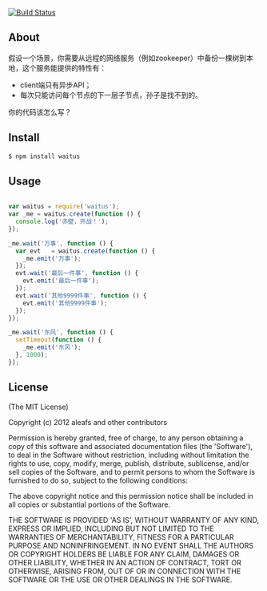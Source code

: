 [![Build Status](https://secure.travis-ci.org/aleafs/waitus.png?branch=master)](http://travis-ci.org/aleafs/waitus)

## About

假设一个场景，你需要从远程的网络服务（例如zookeeper）中备份一棵树到本地，这个服务能提供的特性有：

* client端只有异步API；
* 每次只能访问每个节点的下一层子节点，孙子是找不到的。

你的代码该怎么写？

## Install

```bash
$ npm install waitus
```

## Usage

```javascript

var waitus = require('waitus');
var _me	= waitus.create(function () {
  console.log('赤壁，开战！');
});

_me.wait('万事', function () {
  var evt	= waitus.create(function () {
    _me.emit('万事');
  });
  evt.wait('最后一件事', function () {
    evt.emit('最后一件事');
  });
  evt.wait('其他9999件事', function () {
    evt.emit('其他9999件事');
  });
});

_me.wait('东风', function () {
  setTimeout(function () {
    _me.emit('东风');
  }, 1000);
});

```

## License

(The MIT License)

Copyright (c) 2012 aleafs and other contributors

Permission is hereby granted, free of charge, to any person obtaining
a copy of this software and associated documentation files (the
'Software'), to deal in the Software without restriction, including
without limitation the rights to use, copy, modify, merge, publish,
distribute, sublicense, and/or sell copies of the Software, and to
permit persons to whom the Software is furnished to do so, subject to
the following conditions:

The above copyright notice and this permission notice shall be
included in all copies or substantial portions of the Software.

THE SOFTWARE IS PROVIDED 'AS IS', WITHOUT WARRANTY OF ANY KIND,
EXPRESS OR IMPLIED, INCLUDING BUT NOT LIMITED TO THE WARRANTIES OF
MERCHANTABILITY, FITNESS FOR A PARTICULAR PURPOSE AND NONINFRINGEMENT.
IN NO EVENT SHALL THE AUTHORS OR COPYRIGHT HOLDERS BE LIABLE FOR ANY
CLAIM, DAMAGES OR OTHER LIABILITY, WHETHER IN AN ACTION OF CONTRACT,
TORT OR OTHERWISE, ARISING FROM, OUT OF OR IN CONNECTION WITH THE
SOFTWARE OR THE USE OR OTHER DEALINGS IN THE SOFTWARE.
